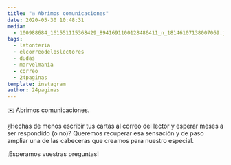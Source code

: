 ```yaml
---
title: "✉️ Abrimos comunicaciones"
date: 2020-05-30 10:48:31
media: 
  - 100988684_161551115368429_8941691100128486411_n_18146107138007069.jpg
tags: 
  - latonteria
  - elcorreodeloslectores
  - dudas
  - marvelmania
  - correo
  - 24paginas
template: instagram
author: 24paginas
---
```


✉️ Abrimos comunicaciones.


¿Hechas de menos escribir tus cartas al correo del lector y esperar meses a ser respondido (o no)? Queremos recuperar esa sensación y de paso ampliar una de las cabeceras que creamos para nuestro especial.


¡Esperamos vuestras preguntas!
